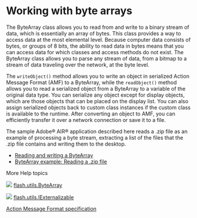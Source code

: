 # Working with byte arrays

<div>

The ByteArray class allows you to read from and write to a binary stream of
data, which is essentially an array of bytes. This class provides a way to
access data at the most elemental level. Because computer data consists of
bytes, or groups of 8 bits, the ability to read data in bytes means that you can
access data for which classes and access methods do not exist. The ByteArray
class allows you to parse any stream of data, from a bitmap to a stream of data
traveling over the network, at the byte level.

The `writeObject()` method allows you to write an object in serialized Action
Message Format (AMF) to a ByteArray, while the `readObject()` method allows you
to read a serialized object from a ByteArray to a variable of the original data
type. You can serialize any object except for display objects, which are those
objects that can be placed on the display list. You can also assign serialized
objects back to custom class instances if the custom class is available to the
runtime. After converting an object to AMF, you can efficiently transfer it over
a network connection or save it to a file.

The sample Adobe® AIR® application described here reads a .zip file as an
example of processing a byte stream, extracting a list of the files that the
.zip file contains and writing them to the desktop.

- [Reading and writing a ByteArray](WS5b3ccc516d4fbf351e63e3d118666ade46-7d54.html)
- [ByteArray example: Reading a .zip file](WS5b3ccc516d4fbf351e63e3d118666ade46-7d53.html)

</div>

<div>

<div>

More Help topics

</div>

<div>

</div>

![](images/flashplatformLinkIndicator.png)
[flash.utils.ByteArray](http://help.adobe.com/en_US/FlashPlatform/reference/actionscript/3/flash/utils/ByteArray.html "http://help.adobe.com/en_US/FlashPlatform/reference/actionscript/3/flash/utils/ByteArray.html")

![](images/flashplatformLinkIndicator.png)
[flash.utils.IExternalizable](http://help.adobe.com/en_US/FlashPlatform/reference/actionscript/3/flash/utils/IExternalizable.html "http://help.adobe.com/en_US/FlashPlatform/reference/actionscript/3/flash/utils/IExternalizable.html")

[Action Message Format specification](http://opensource.adobe.com/wiki/download/attachments/1114283/amf3_spec_05_05_08.pdf "http://opensource.adobe.com/wiki/download/attachments/1114283/amf3_spec_05_05_08.pdf")

<div>

</div>

</div>
